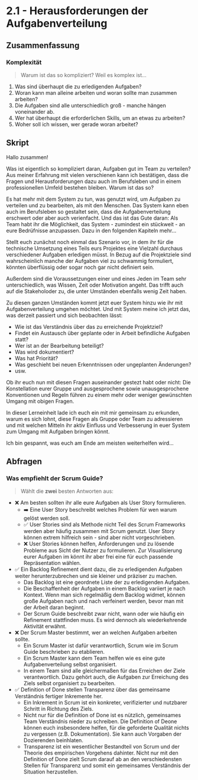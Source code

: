 # 2.1 - Herausforderungen der Aufgabenverteilung

## Zusammenfassung

### Komplexität

> Warum ist das so kompliziert? Weil es komplex ist...

1. Was sind überhaupt die zu erledigenden Aufgaben?
2. Woran kann man alleine arbeiten und woran sollte man zusammen arbeiten?
3. Die Aufgaben sind alle unterschiedlich groß - manche hängen voneinander ab.
4. Wer hat überhaupt die erforderlichen Skills, um an etwas zu arbeiten?
5. Woher soll ich wissen, wer gerade woran arbeitet?

## Skript

Hallo zusammen!

Was ist eigentlich so kompliziert daran, Aufgaben gut im Team zu verteilen? Aus meiner Erfahrung mit vielen verschienen kann ich bestätigen, dass die Fragen und Herausforderungen dazu auch im Berufsleben und in einem professionellen Umfeld bestehen bleiben. Warum ist das so?

Es hat mehr mit dem System zu tun, was genutzt wird, um Aufgaben zu verteilen und zu bearbeiten, als mit den Menschen. Das System kann eben auch im Berufsleben so gestaltet sein, dass die Aufgabenverteilung erschwert oder aber auch verienfacht. Und das ist das Gute daran: Als Team habt ihr die Möglichkeit, das System - zumindest ein stückweit - an eure Bedrüfnisse anzupassen. Dazu in den folgenden Kapiteln mehr...

Stellt euch zunächst noch einmal das Szenario vor, in dem ihr für die technische Umsetzung eines Teils eurs Projektes eine Vielzahl durchaus verschiedener Aufgaben erledigen müsst. In Bezug auf die Projektziele sind wahrscheinlich manche der Aufgaben viel zu schwammig formuliert, könnten überflüssig oder sogar noch gar nicht definiert sein.

Außerdem sind die Voraussetzungen einer und eines Jeden im Team sehr unterschiedlich, was Wissen, Zeit oder Motivation angeht. Das trifft auch auf die Stakeholoder zu, die unter Umständen ebenfalls wenig Zeit haben.

Zu diesen ganzen Umständen kommt jetzt euer System hinzu wie ihr mit Aufgabenverteilung umgehen möchtet. Und mit System meine ich jetzt das, was derzeit passiert und sich beobachten lässt:

- Wie ist das Verständnis über das zu erreichende Projektziel?
- Findet ein Austausch über geplante oder in Arbeit befindliche Aufgaben statt?
- Wer ist an der Bearbeitung beteiligt?
- Was wird dokumentiert?
- Was hat Priorität?
- Was geschieht bei neuen Erkenntnissen oder ungeplanten Änderungen?
- usw.

Ob ihr euch nun mit diesen Fragen auseinander gestezt habt oder nicht: Die Konstellation eurer Gruppe und ausgesprochene sowie unausgesprochene Konventionen und Regeln führen zu einem mehr oder weniger gewünschten Umgang mit obigen Fragen.

In dieser Lerneinheit lade ich euch ein mit mir gemeinsam zu erkunden, warum es sich lohnt, diese Fragen als Gruppe oder Team zu adressieren und mit welchen Mitteln ihr aktiv Einfluss und Verbesserung in euer System zum Umgang mit Aufgaben bringen könnt.

Ich bin gespannt, was euch am Ende am meisten weiterhelfen wird...


## Abfragen

### Was empfiehlt der Scrum Guide?

> Wählt die **zwei** besten Antworten aus:

- ❌ Am besten sollten ihr alle eure Aufgaben als User Story formulieren.
  - ➡️ Eine User Story beschreibt welches Problem für wen warum gelöst werden soll.
  - ✅ User Stories sind als Methode nicht Teil des Scrum Frameworks werden aber häufig zusammen mit Scrum genutzt. User Story können extrem hilfreich sein - sind aber nicht vorgeschrieben.
  - ❌ User Stories können helfen, Anforderungen und zu lösende Probleme aus Sicht der Nutzer zu formulieren. Zur Visualisierung eurer Aufgaben im könnt ihr aber frei eine für euch passende Repräsentation wählen.
- ✅ Ein Backlog Refinement dient dazu, die zu erledigenden Aufgaben weiter herunterzubrechen und sie kleiner und präziser zu machen.
  - Das Backlog ist eine geordnete Liste der zu erledigenden Aufgaben.
  - Die Beschaffenheit der Aufgaben in einem Backlog variiert je nach Kontext. Wenn man sich regelmäßig dem Backlog widmet, können große Aufgaben nach und nach verfeinert werden, bevor man mit der Arbeit daran beginnt.
  - Der Scrum Guide beschreibt zwar nicht, wann oder wie häufig ein Refinement stattfinden muss. Es wird dennoch als wiederkehrende Aktivität erwähnt.
- ❌ Der Scrum Master bestimmt, wer an welchen Aufgaben arbeiten sollte.
  - Ein Scrum Master ist dafür verantwortlich, Scrum wie im Scrum Guide beschrieben zu etablieren.
  - Ein Scrum Master kann dem Team helfen wie es eine gute Aufgabenverteilung selbst organisiert.
  - In einem Team sind alle gleichermaßen für das Erreichen der Ziele verantwortlich. Dazu gehört auch, die Aufgaben zur Erreichung des Ziels selbst organisiert zu bearbeiten.
- ✅ Definition of Done stellen Transparenz über das gemeinsame Verständnis fertiger Inkremente her.
  - Ein Inkrement in Scrum ist ein konkreter, verifizierter und nutzbarer Schritt in Richtung des Ziels.
  - Nicht nur für die Definition of Done ist es nützlich, gemeinsames Team Verständnis nieder zu schreiben. Die Definition of Deone können euch insbesondere helfen, für die geforderte Qualität nichts zu vergessen (z.B. Dokumentation). Sie kann auch Vorgaben der Dozierenden beinhlaten.
  - Transparenz ist ein wesentlicher Bestandteil von Scrum und der Theorie des empirischen Vorgehens dahinter. Nicht nur mit den Definition of Done zielt Scrum darauf ab an den verschiedensten Stellen für Transparenz und somit ein gemeinsames Verständnis der Situation herzustellen.

